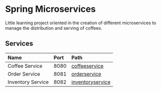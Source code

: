 # Spring Microservices

Little learning project oriented in the creation of different microservices to manage the distribution and serving of coffees.

## Services

| Name              | Port | Path                                  |
|:------------------|:-----|:--------------------------------------|
| Coffee Service    | 8080 | [coffeeservice](/coffeeservice)       |
| Order Service     | 8081 | [orderservice](/orderservice)         |
| Inventory Service | 8082 | [inventoryservice](/inventoryservice) |
